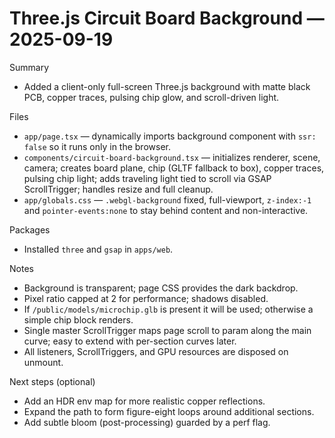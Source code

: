 # Three.js Circuit Board Background — 2025-09-19

Summary
- Added a client-only full-screen Three.js background with matte black PCB, copper traces, pulsing chip glow, and scroll-driven light.

Files
- `app/page.tsx` — dynamically imports background component with `ssr: false` so it runs only in the browser.
- `components/circuit-board-background.tsx` — initializes renderer, scene, camera; creates board plane, chip (GLTF fallback to box), copper traces, pulsing chip light; adds traveling light tied to scroll via GSAP ScrollTrigger; handles resize and full cleanup.
- `app/globals.css` — `.webgl-background` fixed, full-viewport, `z-index:-1` and `pointer-events:none` to stay behind content and non-interactive.

Packages
- Installed `three` and `gsap` in `apps/web`.

Notes
- Background is transparent; page CSS provides the dark backdrop.
- Pixel ratio capped at 2 for performance; shadows disabled.
- If `/public/models/microchip.glb` is present it will be used; otherwise a simple chip block renders.
- Single master ScrollTrigger maps page scroll to param along the main curve; easy to extend with per-section curves later.
- All listeners, ScrollTriggers, and GPU resources are disposed on unmount.

Next steps (optional)
- Add an HDR env map for more realistic copper reflections.
- Expand the path to form figure-eight loops around additional sections.
- Add subtle bloom (post-processing) guarded by a perf flag.
